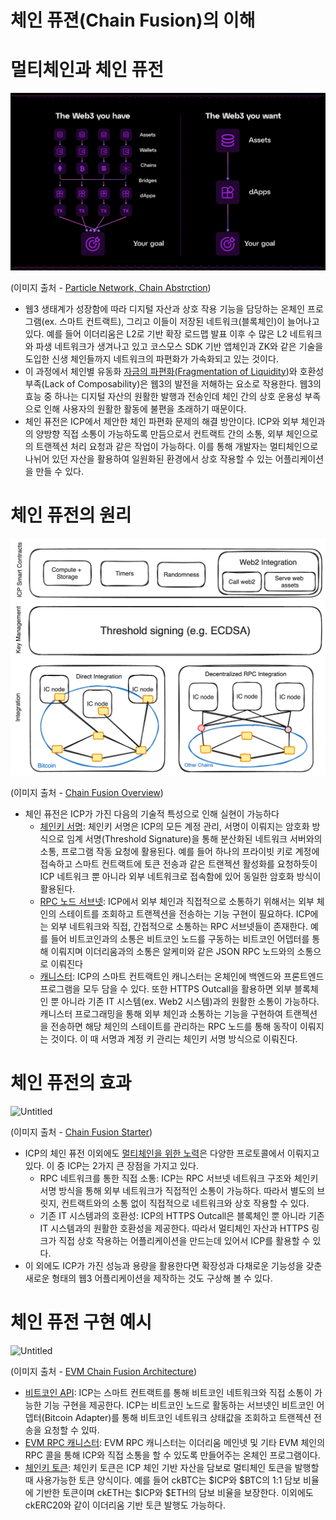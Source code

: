 # 체인 퓨젼(Chain Fusion)의 이해

# 멀티체인과 체인 퓨전

![Untitled](https://github.com/Ludium-Official/icp/blob/main/%EC%B2%B4%EC%9D%B8%20%ED%93%A8%EC%A0%84/%EC%B2%B4%EC%9D%B8%20%ED%93%A8%EC%A0%BC(Chain%20Fusion)%EC%9D%98%20%EC%9D%B4%ED%95%B4/Untitled.png)

(이미지 출처 - [Particle Network, Chain Abstrction](https://developers.particle.network/docs/particle-vision-and-ecosystem))

- 웹3 생태계가 성장함에 따라 디지털 자산과 상호 작용 기능을 담당하는 온체인 프로그램(ex. 스마트 컨트랙트), 그리고 이들이 저장된 네트워크(블록체인)이 늘어나고 있다. 예를 들어 이더리움은 L2로 기반 확장 로드맵 발표 이후 수 많은 L2 네트워크와 파생 네트워크가 생겨나고 있고 코스모스 SDK 기반 앱체인과 ZK와 같은 기술을 도입한 신생 체인들까지 네트워크의 파편화가 가속화되고 있는 것이다.
- 이 과정에서 체인별 유동화 [자금의 파편화(Fragmentation of Liquidity](https://medium.com/@analogtime/what-is-liquidity-fragmentation-and-why-its-killing-defi-e7b7ce390793))와 호환성 부족(Lack of Composability)은 웹3의 발전을 저해하는 요소로 작용한다. 웹3의 효능 중 하나는 디지털 자산의 원활한 발행과 전송인데 체인 간의 상호 운용성 부족으로 인해 사용자의 원활한 활동에 불편을 초래하기 때문이다.
- 체인 퓨전은 ICP에서 제안한 체인 파편화 문제의 해결 방안이다. ICP와 외부 체인과의 양방향 직접 소통이 가능하도록 만듬으로서 컨트랙트 간의 소통, 외부 체인으로의 트랜젝션 처리 요청과 같은 작업이 가능하다. 이를 통해 개발자는 멀티체인으로 나뉘어 있던 자산을 활용하여 일원화된 환경에서 상호 작용할 수 있는 어플리케이션을 만들 수 있다.

# 체인 퓨전의 원리

![Untitled](https://github.com/Ludium-Official/icp/blob/main/%EC%B2%B4%EC%9D%B8%20%ED%93%A8%EC%A0%84/%EC%B2%B4%EC%9D%B8%20%ED%93%A8%EC%A0%BC(Chain%20Fusion)%EC%9D%98%20%EC%9D%B4%ED%95%B4/Untitled%201.png)

(이미지 출처 - [Chain Fusion Overview](https://internetcomputer.org/docs/current/developer-docs/multi-chain/overview))

- 체인 퓨전은 ICP가 가진 다음의 기술적 특성으로 인해 실현이 가능하다
    - [체인키 서명](https://github.com/LudiumAgwn/icp/blob/main/ICP%20%EC%98%A4%EB%B2%84%EB%B7%B0/icp-%EC%98%A4%EB%B2%84%EB%B7%B0.md#%EC%B2%B4%EC%9D%B8-%ED%82%A4-%EC%84%9C%EB%AA%85chain-key-signatures): 체인키 서명은 ICP의 모든 계정 관리, 서명이 이뤄지는 암호화 방식으로 임계 서명(Threshold Signature)을 통해 분산화된 네트워크 서버와의 소통, 프로그램 작동 요청에 활용된다. 예를 들어 하나의 프라이빗 키로 계정에 접속하고 스마트 컨트랙트에 토큰 전송과 같은 트랜젝션 활성화를 요청하듯이 ICP 네트워크 뿐 아니라 외부 네트워크로 접속함에 있어 동일한 암호화 방식이 활용된다.
    - [RPC 노드 서브넷](https://github.com/LudiumAgwn/icp/blob/main/ICP%20%EC%98%A4%EB%B2%84%EB%B7%B0/icp-%EC%98%A4%EB%B2%84%EB%B7%B0.md#%EC%84%9C%EB%B8%8C%EB%84%B7%EA%B3%BC-nnssubnets-and-network-nervous-system): ICP에서 외부 체인과 직접적으로 소통하기 위해서는 외부 체인의 스테이트를 조회하고 트랜젝션을 전송하는 기능 구현이 필요하다. ICP에는 외부 네트워크와 직접, 간접적으로 소통하는 RPC 서브넷들이 존재한다. 예를 들어 비트코인과의 소통은 비트코인 노드를 구동하는 비트코인 어뎁터를 통해 이뤄지며 이더리움과의 소통은 알케미와 같은 JSON RPC 노드와의 소통으로 이뤄진다
    - [캐니스터](https://github.com/LudiumAgwn/icp/blob/main/ICP%20%EC%98%A4%EB%B2%84%EB%B7%B0/icp-%EC%98%A4%EB%B2%84%EB%B7%B0.md#%EC%BA%90%EB%8B%88%EC%8A%A4%ED%84%B0canister): ICP의 스마트 컨트랙트인 캐니스터는 온체인에 백엔드와 프론트엔드 프로그램을 모두 담을 수 있다. 또한 HTTPS Outcall을 활용하면 외부 블록체인 뿐 아니라 기존 IT 시스템(ex. Web2 시스템)과의 원활한 소통이 가능하다. 캐니스터 프로그래밍을 통해 외부 체인과 소통하는 기능을 구현하여 트랜젝션을 전송하면 해당 체인의 스테이트를 관리하는 RPC 노드를 통해 동작이 이뤄지는 것이다. 이 때 서명과 계정 키 관리는 체인키 서명 방식으로 이뤄진다.

# 체인 퓨전의 효과

![Untitled](%E1%84%8E%E1%85%A6%E1%84%8B%E1%85%B5%E1%86%AB%20%E1%84%91%E1%85%B2%E1%84%8C%E1%85%A7%E1%86%AB(Chain%20Fusion)%E1%84%8B%E1%85%B4%20%E1%84%8B%E1%85%B5%E1%84%92%E1%85%A2%20fbcb305fc78e4ee8b7f9e24861a605d2/Untitled%202.png)

(이미지 출처 - [Chain Fusion Starter](https://github.com/letmejustputthishere/chain-fusion-starter/tree/main?tab=readme-ov-file))

- ICP의 체인 퓨전 이외에도 [멀티체인을 위한 노력](https://xangle.io/research/detail/2050)은 다양한 프로토콜에서 이뤄지고 있다. 이 중 ICP는 2가지 큰 장점을 가지고 있다.
    - RPC 네트워크를 통한 직접 소통: ICP는 RPC 서브넷 네트워크 구조와 체인키 서명 방식을 통해 외부 네트워크가 직접적인 소통이 가능하다. 따라서 별도의 브릿지, 컨트랙트와의 소통 없이 직접적으로 네트워크와 상호 작용할 수 있다.
    - 기존 IT 시스템과의 호환성: ICP의 HTTPS Outcall은 블록체인 뿐 아니라 기존 IT 시스템과의 원활한 호환성을 제공한다. 따라서 멀티체인 자산과 HTTPS 링크가 직접 상호 작용하는 어플리케이션을 만드는데 있어서 ICP를 활용할 수 있다.
- 이 외에도 ICP가 가진 성능과 용량을 활용한다면 확장성과 다채로운 기능성을 갖춘 새로운 형태의 웹3 어플리케이션을 제작하는 것도 구상해 볼 수 있다.

# 체인 퓨전 구현 예시

![Untitled](%E1%84%8E%E1%85%A6%E1%84%8B%E1%85%B5%E1%86%AB%20%E1%84%91%E1%85%B2%E1%84%8C%E1%85%A7%E1%86%AB(Chain%20Fusion)%E1%84%8B%E1%85%B4%20%E1%84%8B%E1%85%B5%E1%84%92%E1%85%A2%20fbcb305fc78e4ee8b7f9e24861a605d2/Untitled%203.png)

(이미지 출처 - [EVM Chain Fusion Architecture](https://github.com/letmejustputthishere/chain-fusion-starter/tree/main?tab=readme-ov-file#architecture))

- [비트코인 API](https://internetcomputer.org/docs/current/developer-docs/multi-chain/bitcoin/overview): ICP는 스마트 컨트랙트를 통해 비트코인 네트워크와 직접 소통이 가능한 기능 구현을 제공한다. ICP는 비트코인 노드로 활동하는 서브넷인 비트코인 어뎁터(Bitcoin Adapter)를 통해 비트코인 네트워크 상태값을 조회하고 트랜젝션 전송을 요청할 수 있따.
- [EVM RPC 캐니스터](https://internetcomputer.org/docs/current/developer-docs/multi-chain/ethereum/evm-rpc/overview): EVM RPC 캐니스터는 이더리움 메인넷 및 기타 EVM 체인의 RPC 콜을 통해 ICP와 직접 소통을 할 수 있도록 만들어주는 온체인 프로그램이다.
- [체인키 토큰](https://internetcomputer.org/docs/current/developer-docs/multi-chain/chain-key-tokens/overview): 체인키 토큰은 ICP 체인 기반 자산을 담보로 멀티체인 토큰을 발행할 때 사용가능한 토큰 양식이다. 예를 들어 ckBTC는 $ICP와 $BTC의 1:1 담보 비율에 기반한 토큰이며 ckETH는 $ICP와 $ETH의 담보 비율을 보장한다. 이외에도 ckERC20와 같이 이더리움 기반 토큰 발행도 가능하다.
